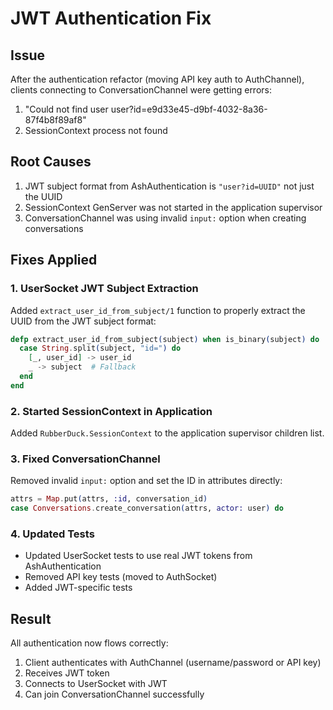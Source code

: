 # JWT Authentication Fix

## Issue
After the authentication refactor (moving API key auth to AuthChannel), clients connecting to ConversationChannel were getting errors:
1. "Could not find user user?id=e9d33e45-d9bf-4032-8a36-87f4b8f89af8"
2. SessionContext process not found

## Root Causes
1. JWT subject format from AshAuthentication is `"user?id=UUID"` not just the UUID
2. SessionContext GenServer was not started in the application supervisor
3. ConversationChannel was using invalid `input:` option when creating conversations

## Fixes Applied

### 1. UserSocket JWT Subject Extraction
Added `extract_user_id_from_subject/1` function to properly extract the UUID from the JWT subject format:
```elixir
defp extract_user_id_from_subject(subject) when is_binary(subject) do
  case String.split(subject, "id=") do
    [_, user_id] -> user_id
    _ -> subject  # Fallback
  end
end
```

### 2. Started SessionContext in Application
Added `RubberDuck.SessionContext` to the application supervisor children list.

### 3. Fixed ConversationChannel 
Removed invalid `input:` option and set the ID in attributes directly:
```elixir
attrs = Map.put(attrs, :id, conversation_id)
case Conversations.create_conversation(attrs, actor: user) do
```

### 4. Updated Tests
- Updated UserSocket tests to use real JWT tokens from AshAuthentication
- Removed API key tests (moved to AuthSocket)
- Added JWT-specific tests

## Result
All authentication now flows correctly:
1. Client authenticates with AuthChannel (username/password or API key)
2. Receives JWT token
3. Connects to UserSocket with JWT
4. Can join ConversationChannel successfully